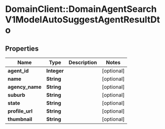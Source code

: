 # DomainClient::DomainAgentSearchV1ModelAutoSuggestAgentResultDto

## Properties
Name | Type | Description | Notes
------------ | ------------- | ------------- | -------------
**agent_id** | **Integer** |  | [optional] 
**name** | **String** |  | [optional] 
**agency_name** | **String** |  | [optional] 
**suburb** | **String** |  | [optional] 
**state** | **String** |  | [optional] 
**profile_url** | **String** |  | [optional] 
**thumbnail** | **String** |  | [optional] 


